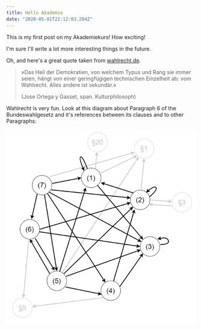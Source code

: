 ```yaml
---
title: Hello Akademie
date: "2020-05-01T22:12:03.284Z"
---
```


This is my first post on my Akademiekurs! How exciting!

I'm sure I'll write a lot more interesting things in the future.

Oh, and here's a great quote taken from
[wahlrecht.de](http://www.wahlrecht.de/).

> »Das Heil der Demokratien, von welchem Typus und Rang sie immer seien, 
> hängt von einer geringfügigen technischen Einzelheit ab: vom Wahlrecht. Alles andere ist sekundär.«
>
> (Jose Ortega y Gasset, span. Kulturphilosoph)

Wahlrecht is very fun. Look at this diagram about Paragraph 6 of the Bundeswahlgesetz and it's references between its clauses and to other Paragraphs:

![Diagram](./BWG_Para_6.png)